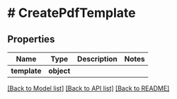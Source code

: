 # # CreatePdfTemplate

## Properties

Name | Type | Description | Notes
------------ | ------------- | ------------- | -------------
**template** | **object** |  |

[[Back to Model list]](../../README.md#models) [[Back to API list]](../../README.md#endpoints) [[Back to README]](../../README.md)
